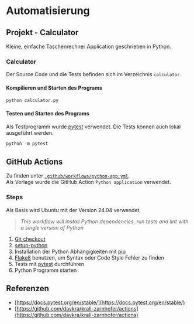 # Automatisierung

## Projekt - Calculator

Kleine, einfache Taschenrechner Application geschrieben in Python.

### Calculator

Der Source Code und die Tests befinden sich im Verzeichnis `calculator`.

#### Kompilieren und Starten des Programs

```python
python calculator.py
```

#### Testen und Starten des Programs

Als Testprogramm wurde [pytest](https://docs.pytest.org/en/stable/) verwendet. Die Tests können auch lokal ausgeführt werden.

```python
python -m pytest
```

## GitHub Actions

Zu finden unter [`.github/workflows/python-app.yml`](../.github/workflows/python-app.yml).  
Als Vorlage wurde die GitHub Action `Python application` verwendet.

### Steps

Als Basis wird Ubuntu mit der Version 24.04 verwendet.

>*This workflow will install Python dependencies, run tests and lint with a single version of Python*

1. [Git checkout](https://github.com/actions/checkout/tree/v4/)
2. [setup-python](https://github.com/actions/setup-python/tree/v3/)
3. Installation der Python Abhängigkeiten mit [pip](https://pypi.org/project/pip/)
4. [Flake8](https://pypi.org/project/flake8/) benutzen, um Syntax oder Code Style Fehler zu finden
5. Tests mit [pytest](https://docs.pytest.org/en/stable/) durchführen
6. Python Programm starten

## Referenzen

- [https://docs.pytest.org/en/stable/](https://docs.pytest.org/en/stable/)
- [https://github.com/davkra/krall-zarnhofer/actions](https://github.com/davkra/krall-zarnhofer/actions)

